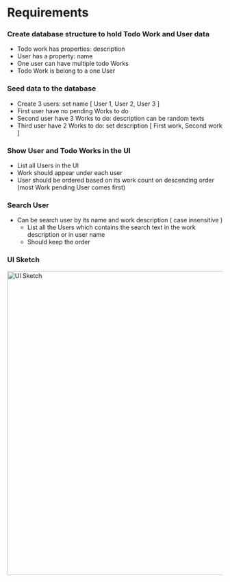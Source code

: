 # Requirements

### Create database structure to hold Todo Work and User data

- Todo work has properties: description
- User has a property: name
- One user can have multiple todo Works
- Todo Work is belong to a one User

### Seed data to the database

- Create 3 users: set name [ User 1, User 2, User 3 ]
- First user have no pending Works to do
- Second user have 3 Works to do: description can be random texts
- Third user have 2 Works to do: set description [ First work, Second work ]

### Show User and Todo Works in the UI

- List all Users in the UI
- Work should appear under each user
- User should be ordered based on its work count on descending order (most Work pending User comes
  first)

### Search User

- Can be search user by its name and work description ( case insensitive )
    - List all the Users which contains the search text in the work description or in user name
    - Should keep the order

### UI Sketch

<img width="708" alt="UI Sketch" src="https://user-images.githubusercontent.com/24663408/121665011-b5a83580-cac5-11eb-898f-8688785c7554.png">
